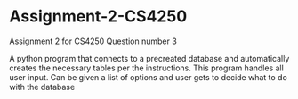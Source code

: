 # Assignment-2-CS4250
Assignment 2 for CS4250 Question number 3


A python program that connects to a precreated database and automatically creates the necessary tables per the instructions. This program handles all user input.
Can be given a list of options and user gets to decide what to do with the database

